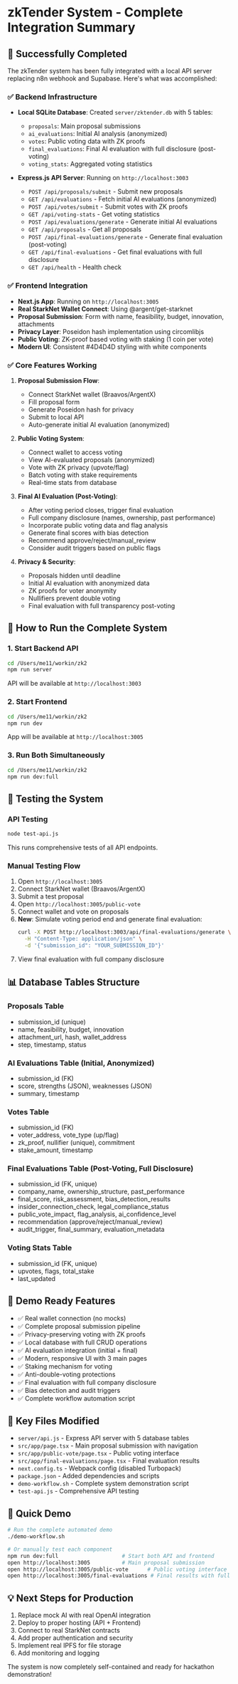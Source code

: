 # zkTender System - Complete Integration Summary

## 🎉 Successfully Completed
The zkTender system has been fully integrated with a local API server replacing n8n webhook and Supabase. Here's what was accomplished:

### ✅ Backend Infrastructure
- **Local SQLite Database**: Created `server/zktender.db` with 5 tables:
  - `proposals`: Main proposal submissions
  - `ai_evaluations`: Initial AI analysis (anonymized)  
  - `votes`: Public voting data with ZK proofs
  - `final_evaluations`: Final AI evaluation with full disclosure (post-voting)
  - `voting_stats`: Aggregated voting statistics
  
- **Express.js API Server**: Running on `http://localhost:3003`
  - `POST /api/proposals/submit` - Submit new proposals
  - `GET /api/evaluations` - Fetch initial AI evaluations (anonymized)
  - `POST /api/votes/submit` - Submit votes with ZK proofs
  - `GET /api/voting-stats` - Get voting statistics
  - `POST /api/evaluations/generate` - Generate initial AI evaluations
  - `GET /api/proposals` - Get all proposals
  - `POST /api/final-evaluations/generate` - Generate final evaluation (post-voting)
  - `GET /api/final-evaluations` - Get final evaluations with full disclosure
  - `GET /api/health` - Health check

### ✅ Frontend Integration
- **Next.js App**: Running on `http://localhost:3005`
- **Real StarkNet Wallet Connect**: Using @argent/get-starknet
- **Proposal Submission**: Form with name, feasibility, budget, innovation, attachments
- **Privacy Layer**: Poseidon hash implementation using circomlibjs
- **Public Voting**: ZK-proof based voting with staking (1 coin per vote)
- **Modern UI**: Consistent #4D4D4D styling with white components

### ✅ Core Features Working
1. **Proposal Submission Flow**:
   - Connect StarkNet wallet (Braavos/ArgentX)
   - Fill proposal form
   - Generate Poseidon hash for privacy
   - Submit to local API
   - Auto-generate initial AI evaluation (anonymized)

2. **Public Voting System**:
   - Connect wallet to access voting
   - View AI-evaluated proposals (anonymized)
   - Vote with ZK privacy (upvote/flag)
   - Batch voting with stake requirements
   - Real-time stats from database

3. **Final AI Evaluation (Post-Voting)**:
   - After voting period closes, trigger final evaluation
   - Full company disclosure (names, ownership, past performance)
   - Incorporate public voting data and flag analysis
   - Generate final scores with bias detection
   - Recommend approve/reject/manual_review
   - Consider audit triggers based on public flags

4. **Privacy & Security**:
   - Proposals hidden until deadline
   - Initial AI evaluation with anonymized data
   - ZK proofs for voter anonymity
   - Nullifiers prevent double voting
   - Final evaluation with full transparency post-voting

## 🚀 How to Run the Complete System

### 1. Start Backend API
```bash
cd /Users/me11/workin/zk2
npm run server
```
API will be available at `http://localhost:3003`

### 2. Start Frontend
```bash
cd /Users/me11/workin/zk2
npm run dev
```
App will be available at `http://localhost:3005`

### 3. Run Both Simultaneously
```bash
cd /Users/me11/workin/zk2
npm run dev:full
```

## 🧪 Testing the System

### API Testing
```bash
node test-api.js
```
This runs comprehensive tests of all API endpoints.

### Manual Testing Flow
1. Open `http://localhost:3005`
2. Connect StarkNet wallet (Braavos/ArgentX)
3. Submit a test proposal
4. Open `http://localhost:3005/public-vote`
5. Connect wallet and vote on proposals
6. **New**: Simulate voting period end and generate final evaluation:
   ```bash
   curl -X POST http://localhost:3003/api/final-evaluations/generate \
     -H "Content-Type: application/json" \
     -d '{"submission_id": "YOUR_SUBMISSION_ID"}'
   ```
7. View final evaluation with full company disclosure

## 📊 Database Tables Structure

### Proposals Table
- submission_id (unique)
- name, feasibility, budget, innovation
- attachment_url, hash, wallet_address
- step, timestamp, status

### AI Evaluations Table (Initial, Anonymized)
- submission_id (FK)
- score, strengths (JSON), weaknesses (JSON)
- summary, timestamp

### Votes Table
- submission_id (FK)
- voter_address, vote_type (up/flag)
- zk_proof, nullifier (unique), commitment
- stake_amount, timestamp

### Final Evaluations Table (Post-Voting, Full Disclosure)
- submission_id (FK, unique)
- company_name, ownership_structure, past_performance
- final_score, risk_assessment, bias_detection_results
- insider_connection_check, legal_compliance_status
- public_vote_impact, flag_analysis, ai_confidence_level
- recommendation (approve/reject/manual_review)
- audit_trigger, final_summary, evaluation_metadata

### Voting Stats Table
- submission_id (FK, unique)
- upvotes, flags, total_stake
- last_updated

## 🎯 Demo Ready Features
- ✅ Real wallet connection (no mocks)
- ✅ Complete proposal submission pipeline
- ✅ Privacy-preserving voting with ZK proofs
- ✅ Local database with full CRUD operations
- ✅ AI evaluation integration (initial + final)
- ✅ Modern, responsive UI with 3 main pages
- ✅ Staking mechanism for voting
- ✅ Anti-double-voting protections
- ✅ Final evaluation with full company disclosure
- ✅ Bias detection and audit triggers
- ✅ Complete workflow automation script

## 🔧 Key Files Modified
- `server/api.js` - Express API server with 5 database tables
- `src/app/page.tsx` - Main proposal submission with navigation
- `src/app/public-vote/page.tsx` - Public voting interface
- `src/app/final-evaluations/page.tsx` - Final evaluation results
- `next.config.ts` - Webpack config (disabled Turbopack)
- `package.json` - Added dependencies and scripts
- `demo-workflow.sh` - Complete system demonstration script
- `test-api.js` - Comprehensive API testing

## 🚀 Quick Demo
```bash
# Run the complete automated demo
./demo-workflow.sh

# Or manually test each component
npm run dev:full                    # Start both API and frontend
open http://localhost:3005          # Main proposal submission
open http://localhost:3005/public-vote      # Public voting interface  
open http://localhost:3005/final-evaluations # Final results with full disclosure
```

## 💡 Next Steps for Production
1. Replace mock AI with real OpenAI integration
2. Deploy to proper hosting (API + Frontend)
3. Connect to real StarkNet contracts
4. Add proper authentication and security
5. Implement real IPFS for file storage
6. Add monitoring and logging

The system is now completely self-contained and ready for hackathon demonstration!

